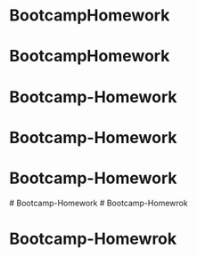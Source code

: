 # BootcampHomework
# BootcampHomework
# Bootcamp-Homework
# Bootcamp-Homework
# Bootcamp-Homework
#   B o o t c a m p - H o m e w o r k  
 # Bootcamp-Homewrok
# Bootcamp-Homewrok
